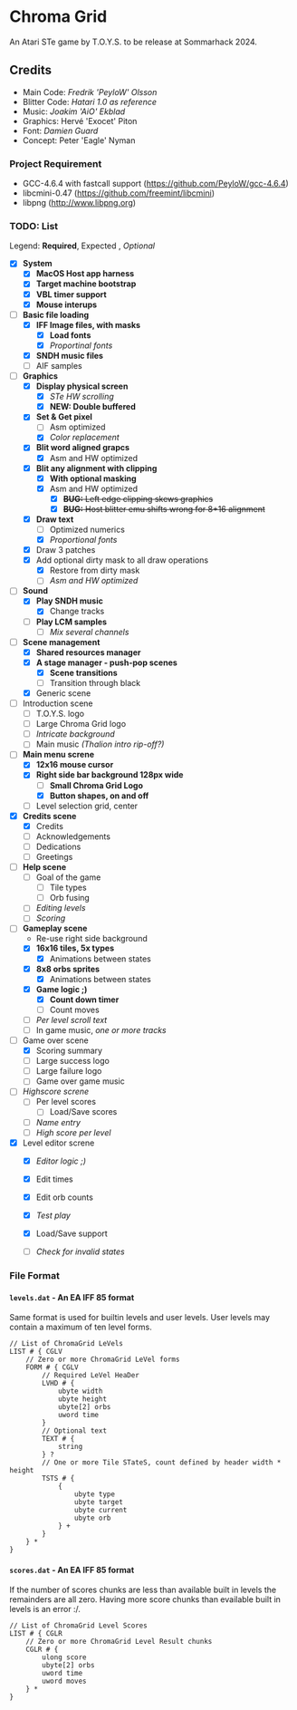 # Chroma Grid

An Atari STe game by T.O.Y.S. to be release at Sommarhack 2024.

## Credits

* Main Code: _Fredrik 'PeyloW' Olsson_
* Blitter Code: _Hatari 1.0 as reference_
* Music: _Joakim 'AiO' Ekblad_
* Graphics: Hervé 'Exocet' Piton
* Font: _Damien Guard_
* Concept: Peter 'Eagle' Nyman

### Project Requirement

* GCC-4.6.4 with fastcall support (https://github.com/PeyloW/gcc-4.6.4)
* libcmini-0.47 (https://github.com/freemint/libcmini)
* libpng (http://www.libpng.org)

### TODO: List

Legend: __Required__, Expected , _Optional_

* [x] __System__
    * [x] __MacOS Host app harness__
    * [x] __Target machine bootstrap__
    * [x] __VBL timer support__
    * [x] __Mouse interups__
* [ ] __Basic file loading__
    * [x] __IFF Image files, with masks__
        * [x] __Load fonts__
        * [x] _Proportinal fonts_
    * [x] __SNDH music files__
    * [ ] AIF samples
* [ ] __Graphics__
    * [x] __Display physical screen__
        * [x] _STe HW scrolling_
        * [x] __NEW: Double buffered__
    * [x] __Set & Get pixel__
        * [ ] Asm optimized
        * [x] _Color replacement_
    * [x] __Blit word aligned grapcs__
        * [x] Asm and HW optimized
    * [x] __Blit any alignment with clipping__
        * [x] __With optional masking__
        * [x] Asm and HW optimized
            * [x] ~~__BUG:__ Left edge clipping skews graphics~~
            * [x] ~~__BUG:__ Host blitter emu shifts wrong for 8+16 alignment~~
    * [x] __Draw text__
        * [ ] Optimized numerics
        * [x] _Proportional fonts_
    * [x] Draw 3 patches
    * [x] Add optional dirty mask to all draw operations
        * [x] Restore from dirty mask
        * [ ] _Asm and HW optimized_
* [ ] __Sound__
    * [x] __Play SNDH music__
        * [x] Change tracks
    * [ ] __Play LCM samples__
        * [ ] _Mix several channels_
* [ ] __Scene management__
    * [x] __Shared resources manager__
    * [x] __A stage manager - push-pop scenes__
        * [x] **Scene transitions**
        * [ ] Transition through black
    * [x] Generic scene
* [ ] Introduction scene
    * [ ] T.O.Y.S. logo
    * [ ] Large Chroma Grid logo
    * [ ] _Intricate background_
    * [ ] Main music _(Thalion intro rip-off?)_
* [ ] __Main menu screne__
    * [x] __12x16 mouse cursor__
    * [x] __Right side bar background 128px wide__
        * [ ] __Small Chroma Grid Logo__
        * [x] __Button shapes, on and off__
    * [ ] Level selection grid, center
* [x] __Credits scene__
    * [x] Credits
    * [ ] Acknowledgements
    * [ ] Dedications
    * [ ] Greetings
* [ ] __Help scene__
    * [ ] Goal of the game
        * [ ] Tile types
        * [ ] Orb fusing    
    * [ ] _Editing levels_
    * [ ] _Scoring_
* [ ] __Gameplay scene__
    * Re-use right side background
    * [x] __16x16 tiles, 5x types__
        * [x] Animations between states
    * [x] __8x8 orbs sprites__
        * [x] Animations between states
    * [x] __Game logic ;)__
        * [x] __Count down timer__
        * [ ] Count moves
    * [ ] _Per level scroll text_
    * [ ] In game music, _one or more tracks_
* [ ] Game over scene
    * [x] Scoring summary
    * [ ] Large success logo
    * [ ] Large failure logo
    * [ ] Game over game music 
* [ ] _Highscore screne_
    * [ ] Per level scores
        * [ ] Load/Save scores
    * [ ] _Name entry_
    * [ ] _High score per level_
* [x] Level editor screne
    * [x] _Editor logic ;)_
    * [x] Edit times
    * [x] Edit orb counts
    * [x] _Test play_
    * [x] Load/Save support
    * [ ] _Check for invalid states_


### File Format

#### `levels.dat` - An EA IFF 85 format

Same format is used for builtin levels and user levels. User levels may contain
a maximum of ten level forms.

```
// List of ChromaGrid LeVels
LIST # { CGLV       
    // Zero or more ChromaGrid LeVel forms
    FORM # { CGLV
        // Required LeVel HeaDer
        LVHD # {
            ubyte width
            ubyte height
            ubyte[2] orbs
            uword time
        }
        // Optional text
        TEXT # {
            string
        } ?
        // One or more Tile STateS, count defined by header width * height
        TSTS # {
            {
                ubyte type
                ubyte target
                ubyte current
                ubyte orb
            } +
        }
    } *
}
```

#### `scores.dat` - An EA IFF 85 format
If the number of scores chunks are less than available built in levels the 
remainders are all zero. Having more score chunks than evailable built in levels
is an error :/.

```
// List of ChromaGrid Level Scores
LIST # { CGLR       
    // Zero or more ChromaGrid Level Result chunks
    CGLR # {
        ulong score
        ubyte[2] orbs
        uword time
        uword moves
    } *
}
```
